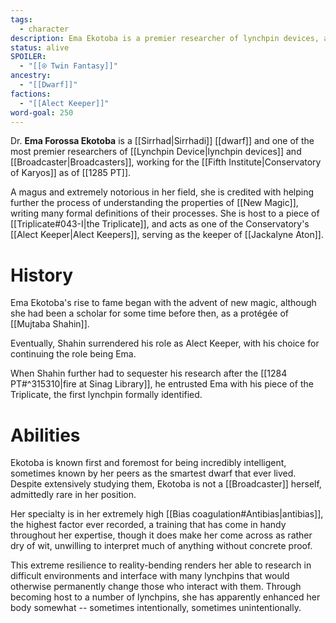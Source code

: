 ```yaml
---
tags:
  - character
description: Ema Ekotoba is a premier researcher of lynchpin devices, an Alect Keeper.
status: alive
SPOILER:
  - "[[⍟ Twin Fantasy]]"
ancestry:
  - "[[Dwarf]]"
factions:
  - "[[Alect Keeper]]"
word-goal: 250
---
```

Dr. **Ema Forossa Ekotoba** is a [[Sirrhad|Sirrhadi]] [[dwarf]] and one of the most premier researchers of [[Lynchpin Device|lynchpin devices]] and [[Broadcaster|Broadcasters]], working for the [[Fifth Institute|Conservatory of Karyos]] as of [[1285 PT]]. 

A magus and extremely notorious in her field, she is credited with helping further the process of understanding the properties of [[New Magic]], writing many formal definitions of their processes. She is host to a piece of [[Triplicate#043-I|the Triplicate]], and acts as one of the Conservatory's [[Alect Keeper|Alect Keepers]], serving as the keeper of [[Jackalyne Aton]].


# History
Ema Ekotoba's rise to fame began with the advent of new magic, although she had been a scholar for some time before then, as a protégée of [[Mujtaba Shahin]].

Eventually, Shahin surrendered his role as Alect Keeper, with his choice for continuing the role being Ema.

When Shahin further had to sequester his research after the [[1284 PT#^315310|fire at Sinag Library]], he entrusted Ema with his piece of the Triplicate, the first lynchpin formally identified.
# Abilities
Ekotoba is known first and foremost for being incredibly intelligent, sometimes known by her peers as the smartest dwarf that ever lived. Despite extensively studying them, Ekotoba is not a [[Broadcaster]] herself, admittedly rare in her position.

Her specialty is in her extremely high [[Bias coagulation#Antibias|antibias]], the highest factor ever recorded, a training that has come in handy throughout her expertise, though it does make her come across as rather dry of wit, unwilling to interpret much of anything without concrete proof.

This extreme resilience to reality-bending renders her able to research in difficult environments and interface with many lynchpins that would otherwise permanently change those who interact with them. Through becoming host to a number of lynchpins, she has apparently enhanced her body somewhat -- sometimes intentionally, sometimes unintentionally.